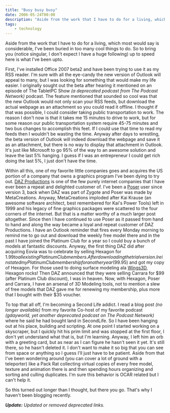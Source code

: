 ```yaml
---
title: "Busy busy busy"
date: 2006-05-24T00:00
description: "Aside from the work that I have to do for a living, which most would say..."
tags: 
    - technology
---
```



Aside from the work that I have to do for a living, which most would say is considerable, I've been buried in too many cool things to do. So to bring you (notice singular, I don't expect I have a huge following) up to speed here is what I've been upto.

First, I've installed Office 2007 beta2 and have been trying to use it as my RSS reader. I'm sure with all the eye-candy the new version of Outlook will appeal to many, but I was looking for something that would make my life easier. I originally sought out the beta after hearing it mentioned on an episode of The TabletPC Show _(a deprecated podcast from The Podcast Network)_ podcast. The feature mentioned that sounded so cool was that the new Outlook would not only scan your RSS feeds, but download the actual webpage as an attachment so you could read it offline. I thought if that was possible, I could consider taking public transportation to work. The reason I don't now is that it takes me 15 minutes to drive to work, but for some reason our public transportation system require 45-75 minutes and two bus changes to accomplish this feet. If I could use that time to read my feeds then I wouldn't be wasting the time. Anyway after days to wrestling, the beta version of Outlook will indeed download the webpage and save it as an attachment, but there is no way to display that attachment in Outlook. It's just like Microsoft to go 95% of the way to an awesome solution and leave the last 5% hanging. I guess if I was an entrepreneur I could get rich doing the last 5%, I just don't have the time.

Within all this, one of my favorite little companies goes and acquires the US portion of a company that owns a graphics program I've been dying to try out. [DAZ Productions](https://www.daz3d.com/) is one of the few purely internet companies that I have ever been a repeat and delighted customer of. I've been a [Poser](https://www.posersoftware.com/) user since version 3, back when DAZ was part of Zygote and Poser was made by MetaCreations. Anyway, MetaCreations imploded after Kai Krause (an awesome software architect, best remembered for Kai's Power Tools) left in 1999 and his legacy of fine graphics packages were scattered to the four corners of the internet. But that is a matter worthy of a much larger post altogether. Since then I have continued to use Poser as it passed from hand to hand and along the way became a loyal and repeat customer of DAZ Productions. I have an Outlook reminder that fires every Monday morning to remind me to go out and download the weekly free model there and in the past I have joined the Platinum Club for a year so I could buy a bunch of models at fantastic discounts. Anyway, the first thing DAZ did after acquiring Eovia was to celebrate by selling Hexagon for $1.99 to all existing Platinum Club members. After downloading the trial version. I reinstated my Platinum Club membership for another year ($99.95) and got my copy of Hexagon. For those used to doing surface modeling ala [Wings3D](http://www.wings3d.com/), Hexagon rocks! Then DAZ announced that they were selling Carrara for $99 (after Platinum Club discount), I was in heaven. Now, with Hexagon, Poser and Carrara, I have an arsenal of 3D Modeling tools, not to mention a slew of free models that DAZ gave me for renewing my membership, plus more that I bought with their $35 voucher.

To top that all off, I'm becoming a Second Life addict. I read a blog post _(no longer available)_ from my favorite Co-host of my favorite podcast _(gdayworld, yet another deprecated podcast on The Podcast Network)_ where he said he had bought land in SecondLife. So I have been hanging out at his place, building and scripting. At one point I started working on a skyscraper, but I quickly hit his prim limit and was stopped at the first floor, I don't yet understand what that is, but I'm learning. Anyway, I left him an orb with a greeting card, but as near as I can figure he hasn't seen it yet. It's still there, so he hasn't deleted it. I don't want to make it so big that you can see from space or anything so I guess I'll just have to be patient. Aside from that I've been wondering around (you can cover a lot of ground with a teleporter) like a Pack Rat collecting virtual copies of every free model, texture and animation there is and then spending hours organizing and sorting and culling duplicates. I'm sure this behavior is OCAR related but I can't help it.

So this turned out longer than I thought, but there you go. That's why I haven't been blogging recently.

_**Update:** Updated or removed deprecated links._












